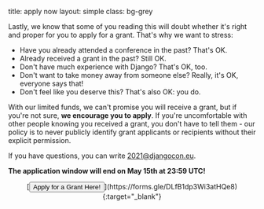 title: apply now
layout: simple
class: bg-grey

Lastly, we know that some of you reading this will doubt whether it's right and proper for you to apply for a grant. That's why we want to stress:

* Have you already attended a conference in the past? That's OK.
* Already received a grant in the past? Still OK.
* Don't have much experience with Django? That's OK, too.
* Don't want to take money away from someone else? Really, it's OK, everyone says that!
* Don't feel like you deserve this? That's also OK: you do.

With our limited funds, we can't promise you will receive a grant, but if you're not sure, **we encourage you to apply**. If you're uncomfortable with other people knowing you received a grant, you don't have to tell them - our policy is to never publicly identify grant applicants or recipients without their explicit permission.

If you have questions, you can write [2021@djangocon.eu](mailto:2021@djangocon.eu).

**The application window will end on May 15th at 23:59 UTC!** 

<center>[<button class="btn">Apply for a Grant Here!</button>](https://forms.gle/DLfB1dp3Wi3atHQe8){:target="_blank"}</center>

